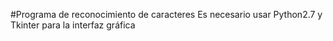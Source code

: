 #Programa de reconocimiento de caracteres
Es necesario usar Python2.7 y Tkinter para la interfaz gráfica
